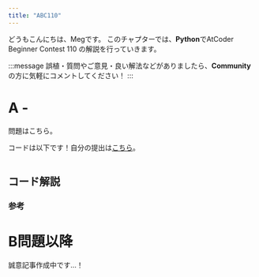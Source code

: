 ```yaml
---
title: "ABC110"
---
```


どうもこんにちは、Megです。
このチャプターでは、**Python**でAtCoder Beginner Contest 110 の解説を行っていきます。

:::message
誤植・質問やご意見・良い解法などがありましたら、**Community**の方に気軽にコメントしてください！
:::

# A -
問題はこちら。


コードは以下です！自分の提出は[こちら]()。

```python: A.py

```


## コード解説



### 参考



# B問題以降
誠意記事作成中です…！